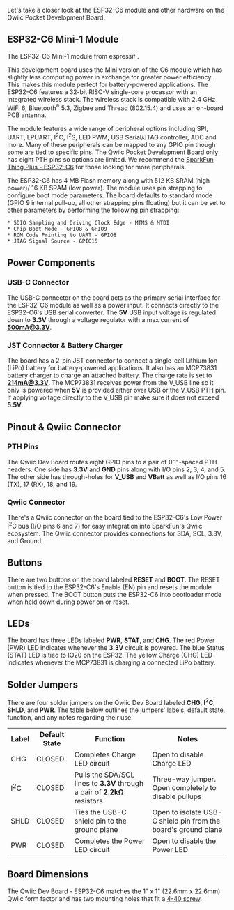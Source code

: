 Let's take a closer look at the ESP32-C6 module and other hardware on the Qwiic Pocket Development Board.

## ESP32-C6 Mini-1 Module

The ESP32-C6 Mini-1 module from espressif .

This development board uses the Mini version of the C6 module which has slightly less computing power in exchange for greater power efficiency. This makes this module perfect for battery-powered applications. The ESP32-C6 features a 32-bit RISC-V single-core processor with an integrated wireless stack. The wireless stack is compatible with 2.4 GHz WiFi 6, Bluetooth<sup>&reg;</sup> 5.3, Zigbee and Thread (802.15.4) and uses an on-board PCB antenna. 

The module features a wide range of peripheral options including SPI, UART, LPUART, I<sup>2</sup>C, I<sup>2</sup>S, LED PWM, USB Serial/JTAG controller, ADC and more. Many of these peripherals can be mapped to any GPIO pin though some are tied to specific pins. The Qwiic Pocket Development Board only has eight PTH pins so options are limited. We recommend the [SparkFun Thing Plus - ESP32-C6]() for those looking for more peripherals. 

The ESP32-C6 has 4 MB Flash memory along with 512 KB SRAM (high power)/ 16 KB SRAM (low power). The module uses pin strapping to configure boot mode parameters. The board defaults to standard mode (GPIO 9 internal pull-up, all other strapping pins floating) but it can be set to other parameters by performing the following pin strapping:

    * SDIO Sampling and Driving Clock Edge - MTMS & MTDI
    * Chip Boot Mode - GPIO8 & GPIO9
    * ROM Code Printing to UART - GPIO8
    * JTAG Signal Source - GPIO15

## Power Components

### USB-C Connector

The USB-C connector on the board acts as the primary serial interface for the ESP32-C6 module as well as a power input. It connects directly to the ESP32-C6's USB serial converter. The <b>5V</b> USB input voltage is regulated down to <b>3.3V</b> through a voltage regulator with a max current of <b>500mA@3.3V</b>.

### JST Connector & Battery Charger

The board has a 2-pin JST connector to connect a single-cell Lithium Ion (LiPo) battery for battery-powered applications. It also has an MCP73831 battery charger to charge an attached battery. The charge rate is set to <b>214mA@3.3V</b>. The MCP73831 receives power from the V_USB line so it only is powered when <b>5V</b> is provided either over USB or the V_USB PTH pin. If applying voltage directly to the V_USB pin make sure it does not exceed <b>5.5V</b>.

## Pinout & Qwiic Connector

### PTH Pins

The Qwiic Dev Board routes eight GPIO pins to a pair of 0.1"-spaced PTH headers. One side has <b>3.3V</b> and <b>GND</b> pins along with I/O pins 2, 3, 4, and 5. The other side has through-holes for <b>V_USB</b> and <b>VBatt</b> as well as I/O pins 16 (TX), 17 (RX), 18, and 19.

### Qwiic Connector

There's a Qwiic connector on the board tied to the ESP32-C6's Low Power I<sup>2</sup>C bus (I/O pins 6 and 7) for easy integration into SparkFun's Qwiic ecosystem. The Qwiic connector provides connections for SDA, SCL, 3.3V, and Ground.

## Buttons

There are two buttons on the board labeled <b>RESET</b> and <b>BOOT</b>. The RESET button is tied to the ESP32-C6's Enable (EN) pin and resets the module when pressed. The BOOT button puts the ESP32-C6 into bootloader mode when held down during power on or reset.

## LEDs

The board has three LEDs labeled <b>PWR</b>, <b>STAT</b>, and <b>CHG</b>. The red Power (PWR) LED indicates whenever the <b>3.3V</b> circuit is powered. The blue Status (STAT) LED is tied to IO20 on the ESP32. The yellow Charge (CHG) LED indicates whenever the MCP73831 is charging a connected LiPo battery.

## Solder Jumpers

There are four solder jumpers on the Qwiic Dev Board labeled <b>CHG</b>, <b>I<sup>2</sup>C</b>, <b>SHLD</b>, and <b>PWR</b>. The table below outlines the jumpers' labels, default state, function, and any notes regarding their use:

<table>
    <tr>
        <th>Label</th>
        <th>Default State</th>
        <th>Function</th>
        <th>Notes</th>
    </tr>
    <tr>
        <td>CHG</td>
        <td>CLOSED</td>
        <td>Completes Charge LED circuit</td>
        <td>Open to disable Charge LED</td>
    </tr>
    <tr>
        <td>I<sup>2</sup>C</td>
        <td>CLOSED</td>
        <td>Pulls the SDA/SCL lines to <b>3.3V</b> through a pair of <b>2.2k&ohm;</b> resistors</td>
        <td>Three-way jumper. Open completely to disable pullups</td>
    </tr>
    <tr>
        <td>SHLD</td>
        <td>CLOSED</td>
        <td>Ties the USB-C shield pin to the ground plane</td>
        <td>Open to isolate USB-C shield pin from the board's ground plane</td>
    </tr>
    <tr>
        <td>PWR</td>
        <td>CLOSED</td>
        <td>Completes the Power LED circuit</td>
        <td>Open to disable the Power LED</td>
    </tr>
</table>

## Board Dimensions

The Qwiic Dev Board - ESP32-C6 matches the 1" x 1" (22.6mm x 22.6mm) Qwiic form factor and has two mounting holes that fit a [4-40 screw](). 